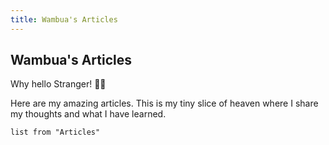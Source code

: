 ```yaml
---
title: Wambua's Articles
---
```

## Wambua's Articles


Why hello Stranger! 👋😀

Here are my amazing articles. This is my tiny slice of heaven where I share my thoughts and what I have learned.

```dataview
list from "Articles"
```




